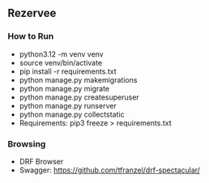 ## Rezervee

### How to Run
* python3.12 -m venv venv
* source venv/bin/activate
* pip install -r requirements.txt
* python manage.py makemigrations
* python manage.py migrate
* python manage.py createsuperuser
* python manage.py runserver
* python manage.py collectstatic
* Requirements: pip3 freeze > requirements.txt

### Browsing
* DRF Browser
* Swagger: https://github.com/tfranzel/drf-spectacular/